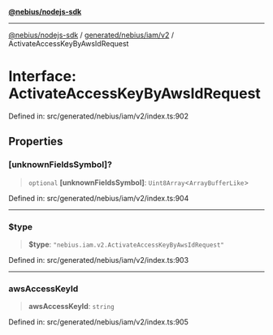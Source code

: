 [**@nebius/nodejs-sdk**](../../../../../README.md)

---

[@nebius/nodejs-sdk](../../../../../README.md) / [generated/nebius/iam/v2](../README.md) / ActivateAccessKeyByAwsIdRequest

# Interface: ActivateAccessKeyByAwsIdRequest

Defined in: src/generated/nebius/iam/v2/index.ts:902

## Properties

### \[unknownFieldsSymbol\]?

> `optional` **\[unknownFieldsSymbol\]**: `Uint8Array`\<`ArrayBufferLike`\>

Defined in: src/generated/nebius/iam/v2/index.ts:904

---

### $type

> **$type**: `"nebius.iam.v2.ActivateAccessKeyByAwsIdRequest"`

Defined in: src/generated/nebius/iam/v2/index.ts:903

---

### awsAccessKeyId

> **awsAccessKeyId**: `string`

Defined in: src/generated/nebius/iam/v2/index.ts:905
